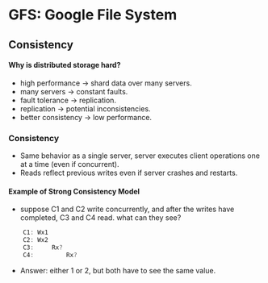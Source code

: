 # GFS: Google File System  

## Consistency  
#### Why is distributed storage hard?  
* high performance -> shard data over many servers.  
* many servers -> constant faults.  
* fault tolerance -> replication.  
* replication -> potential inconsistencies.  
* better consistency -> low performance.  

### Consistency  
* Same behavior as a single server, server executes client operations one at a time (even if concurrent).  
* Reads reflect previous writes even if server crashes and restarts.  

#### Example of Strong Consistency Model  
* suppose C1 and C2 write concurrently, and after the writes have completed, C3 and C4 read. what can they see?  
```go
    C1: Wx1
    C2: Wx2
    C3:     Rx?
    C4:         Rx?
```
* Answer: either 1 or 2, but both have to see the same value.
  

